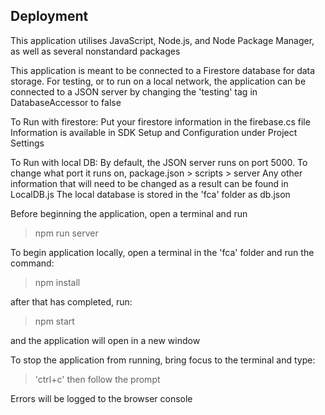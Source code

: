 
## Deployment

This application utilises JavaScript, Node.js, and Node Package Manager, as well as several nonstandard packages

This application is meant to be connected to a Firestore database for data storage.
For testing, or to run on a local network, the application can be connected to a JSON server by changing the 'testing' tag in DatabaseAccessor to false

To Run with firestore:
Put your firestore information in the firebase.cs file
Information is available in SDK Setup and Configuration under Project Settings

To Run with local DB:
By default, the JSON server runs on port 5000. To change what port it runs on, package.json > scripts > server
Any other information that will need to be changed as a result can be found in LocalDB.js
The local database is stored in the 'fca' folder as db.json

Before beginning the application, open a terminal and run 

> npm run server




To begin application locally, open a terminal in the 'fca' folder and run the command:

> npm install

after that has completed, run:

> npm start

and the application will open in a new window


To stop the application from running, bring focus to the terminal and type:
> 'ctrl+c'
then follow the prompt

Errors will be logged to the browser console
